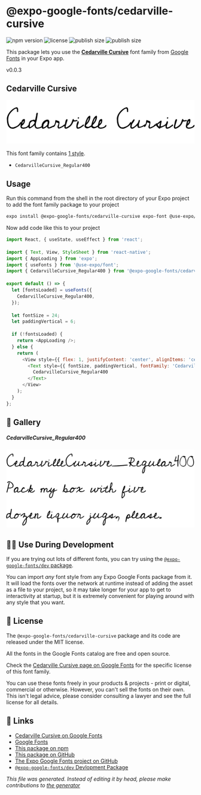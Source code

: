 # @expo-google-fonts/cedarville-cursive

![npm version](https://flat.badgen.net/npm/v/@expo-google-fonts/cedarville-cursive)
![license](https://flat.badgen.net/github/license/expo/google-fonts)
![publish size](https://flat.badgen.net/packagephobia/install/@expo-google-fonts/cedarville-cursive)
![publish size](https://flat.badgen.net/packagephobia/publish/@expo-google-fonts/cedarville-cursive)

This package lets you use the [**Cedarville Cursive**](https://fonts.google.com/specimen/Cedarville+Cursive) font family from [Google Fonts](https://fonts.google.com/) in your Expo app.

v0.0.3

## Cedarville Cursive

![Cedarville Cursive](./font-family.png)

This font family contains [1 style](#gallery).

- `CedarvilleCursive_Regular400`

## Usage

Run this command from the shell in the root directory of your Expo project to add the font family package to your project
```sh
expo install @expo-google-fonts/cedarville-cursive expo-font @use-expo/font
```

Now add code like this to your project
```js
import React, { useState, useEffect } from 'react';

import { Text, View, StyleSheet } from 'react-native';
import { AppLoading } from 'expo';
import { useFonts } from '@use-expo/font';
import { CedarvilleCursive_Regular400 } from '@expo-google-fonts/cedarville-cursive';

export default () => {
  let [fontsLoaded] = useFonts({
    CedarvilleCursive_Regular400,
  });

  let fontSize = 24;
  let paddingVertical = 6;

  if (!fontsLoaded) {
    return <AppLoading />;
  } else {
    return (
      <View style={{ flex: 1, justifyContent: 'center', alignItems: 'center' }}>
        <Text style={{ fontSize, paddingVertical, fontFamily: 'CedarvilleCursive_Regular400' }}>
          CedarvilleCursive_Regular400
        </Text>
      </View>
    );
  }
};

```

## 🔡 Gallery

##### CedarvilleCursive_Regular400
![CedarvilleCursive_Regular400](./b1296a081a20bf4a1936ace5eac4d05fa6702cdfaab5f94a5088af4c0aa46c3d.ttf.png)


## 👩‍💻 Use During Development

If you are trying out lots of different fonts, you can try using the [`@expo-google-fonts/dev` package](https://github.com/expo/google-fonts/tree/master/font-packages/dev#readme).

You can import *any* font style from any Expo Google Fonts package from it. It will load the fonts
over the network at runtime instead of adding the asset as a file to your project, so it may take longer
for your app to get to interactivity at startup, but it is extremely convenient
for playing around with any style that you want.

## 📖 License

The `@expo-google-fonts/cedarville-cursive` package and its code are released under the MIT license.

All the fonts in the Google Fonts catalog are free and open source.

Check the [Cedarville Cursive page on Google Fonts](https://fonts.google.com/specimen/Cedarville+Cursive) for the specific license of this font family.

You can use these fonts freely in your products & projects - print or digital, commercial or otherwise. However, you can't sell the fonts on their own. This isn't legal advice, please consider consulting a lawyer and see the full license for all details.

## 🔗 Links

- [Cedarville Cursive on Google Fonts](https://fonts.google.com/specimen/Cedarville+Cursive)
- [Google Fonts](https://fonts.google.com/)
- [This package on npm](https://www.npmjs.com/package/@expo-google-fonts/cedarville-cursive)
- [This package on GitHub](https://github.com/expo/google-fonts/tree/master/font-packages/cedarville-cursive)
- [The Expo Google Fonts project on GitHub](https://github.com/expo/google-fonts)
- [`@expo-google-fonts/dev` Devlopment Package](https://github.com/expo/google-fonts/tree/master/font-packages/dev)


*This file was generated. Instead of editing it by head, please make contributions to [the generator](https://github.com/expo/google-fonts/tree/master/packages/generator)*
